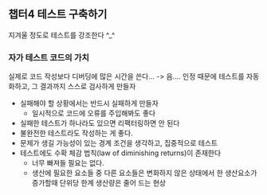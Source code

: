 ## 챕터4 테스트 구축하기
지겨울 정도로 테스트를 강조한다 ^_^

### 자가 테스트 코드의 가치
실제로 코드 작성보다 디버딩에 많은 시간을 쓴다...
-> 음.... 인정
때문에 테스트를 자동화하고, 그 결과까지 스스로 검사하게 만들자

- 실패해야 할 상황에서는 반드시 실패하게 만들자
  - 일시적으로 코드에 오류를 주입해봐도 좋다
- 실패한 테스트가 하나라도 있으면 리팩터링하면 안 된다
- 불완전한 테스트라도 작성하는 게 좋다.
- 문제가 생길 가능성이 있는 경계 조건을 생각하고, 집중적으로 테스트
- 테스트에도 수확 체감 법칙(law of diminishing returns)이 존재한다
  - 너무 빠져들 필요는 없다.
  - 생산에 필요한 요소들 중 다른 요소들은 변화하지 않은 상태에서 한 생산요소가 증가할때 단위당 한계 생산량은 줄어 드는 현상